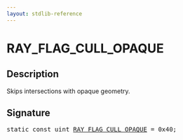```yaml
---
layout: stdlib-reference
---
```


# RAY_FLAG_CULL_OPAQUE

## Description

Skips intersections with opaque geometry.


## Signature
<pre>
<span class='code_keyword'>static</span> <span class='code_keyword'>const</span> <span class="code_keyword">uint</span> <a href="ray_flag_cull_opaque-01245679abcefghij" class="code_var">RAY_FLAG_CULL_OPAQUE</a> = 0x40;
</pre>

